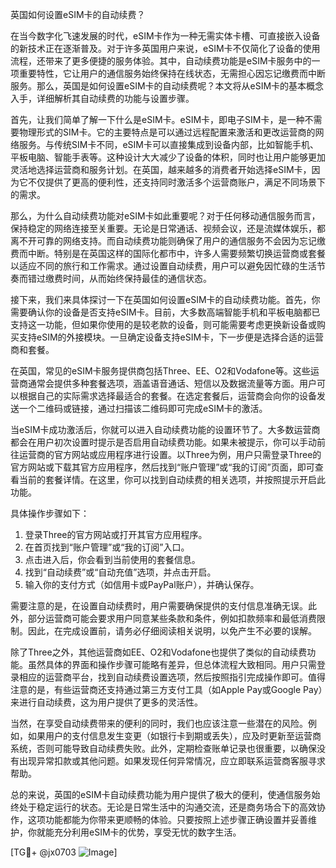 英国如何设置eSIM卡的自动续费？

在当今数字化飞速发展的时代，eSIM卡作为一种无需实体卡槽、可直接嵌入设备的新技术正在逐渐普及。对于许多英国用户来说，eSIM卡不仅简化了设备的使用流程，还带来了更多便捷的服务体验。其中，自动续费功能是eSIM卡服务中的一项重要特性，它让用户的通信服务始终保持在线状态，无需担心因忘记缴费而中断服务。那么，英国是如何设置eSIM卡的自动续费呢？本文将从eSIM卡的基本概念入手，详细解析其自动续费的功能与设置步骤。

首先，让我们简单了解一下什么是eSIM卡。eSIM卡，即电子SIM卡，是一种不需要物理形式的SIM卡。它的主要特点是可以通过远程配置来激活和更改运营商的网络服务。与传统SIM卡不同，eSIM卡可以直接集成到设备内部，比如智能手机、平板电脑、智能手表等。这种设计大大减少了设备的体积，同时也让用户能够更加灵活地选择运营商和服务计划。在英国，越来越多的消费者开始选择eSIM卡，因为它不仅提供了更高的便利性，还支持同时激活多个运营商账户，满足不同场景下的需求。

那么，为什么自动续费功能对eSIM卡如此重要呢？对于任何移动通信服务而言，保持稳定的网络连接至关重要。无论是日常通话、视频会议，还是流媒体娱乐，都离不开可靠的网络支持。而自动续费功能则确保了用户的通信服务不会因为忘记缴费而中断。特别是在英国这样的国际化都市中，许多人需要频繁切换运营商或套餐以适应不同的旅行和工作需求。通过设置自动续费，用户可以避免因忙碌的生活节奏而错过缴费时间，从而始终保持最佳的通信状态。

接下来，我们来具体探讨一下在英国如何设置eSIM卡的自动续费功能。首先，你需要确认你的设备是否支持eSIM卡。目前，大多数高端智能手机和平板电脑都已支持这一功能，但如果你使用的是较老款的设备，则可能需要考虑更换新设备或购买支持eSIM的外接模块。一旦确定设备支持eSIM卡，下一步便是选择合适的运营商和套餐。

在英国，常见的eSIM卡服务提供商包括Three、EE、O2和Vodafone等。这些运营商通常会提供多种套餐选项，涵盖语音通话、短信以及数据流量等方面。用户可以根据自己的实际需求选择最适合的套餐。在选定套餐后，运营商会向你的设备发送一个二维码或链接，通过扫描该二维码即可完成eSIM卡的激活。

当eSIM卡成功激活后，你就可以进入自动续费功能的设置环节了。大多数运营商都会在用户初次设置时提示是否启用自动续费功能。如果未被提示，你可以手动前往运营商的官方网站或应用程序进行设置。以Three为例，用户只需登录Three的官方网站或下载其官方应用程序，然后找到“账户管理”或“我的订阅”页面，即可查看当前的套餐详情。在这里，你可以找到自动续费的相关选项，并按照提示开启此功能。

具体操作步骤如下：
1. 登录Three的官方网站或打开其官方应用程序。
2. 在首页找到“账户管理”或“我的订阅”入口。
3. 点击进入后，你会看到当前使用的套餐信息。
4. 找到“自动续费”或“自动充值”选项，并点击开启。
5. 输入你的支付方式（如信用卡或PayPal账户），并确认保存。

需要注意的是，在设置自动续费时，用户需要确保提供的支付信息准确无误。此外，部分运营商可能会要求用户同意某些条款和条件，例如扣款频率和最低消费限制。因此，在完成设置前，请务必仔细阅读相关说明，以免产生不必要的误解。

除了Three之外，其他运营商如EE、O2和Vodafone也提供了类似的自动续费功能。虽然具体的界面和操作步骤可能略有差异，但总体流程大致相同。用户只需登录相应的运营商平台，找到自动续费设置选项，然后按照指引完成操作即可。值得注意的是，有些运营商还支持通过第三方支付工具（如Apple Pay或Google Pay）来进行自动续费，这为用户提供了更多的灵活性。

当然，在享受自动续费带来的便利的同时，我们也应该注意一些潜在的风险。例如，如果用户的支付信息发生变更（如银行卡到期或丢失），应及时更新至运营商系统，否则可能导致自动续费失败。此外，定期检查账单记录也很重要，以确保没有出现异常扣款或其他问题。如果发现任何异常情况，应立即联系运营商客服寻求帮助。

总的来说，英国的eSIM卡自动续费功能为用户提供了极大的便利，使通信服务始终处于稳定运行的状态。无论是日常生活中的沟通交流，还是商务场合下的高效协作，这项功能都能为你带来更顺畅的体验。只要按照上述步骤正确设置并妥善维护，你就能充分利用eSIM卡的优势，享受无忧的数字生活。

[TG💪+ @jx0703 ![Image](https://github.com/user-attachments/assets/dbca1d08-cadb-493c-b0ec-ad6f7a83f270)]